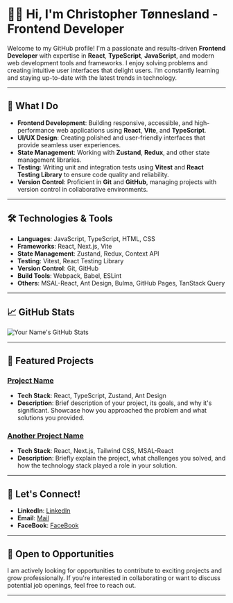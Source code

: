 # 👨‍💻 Hi, I'm Christopher Tønnesland - Frontend Developer

Welcome to my GitHub profile! I'm a passionate and results-driven **Frontend Developer** with expertise in **React**, **TypeScript**, **JavaScript**, and modern web development tools and frameworks. I enjoy solving problems and creating intuitive user interfaces that delight users. I’m constantly learning and staying up-to-date with the latest trends in technology.

---

## 🌟 What I Do

- **Frontend Development**: Building responsive, accessible, and high-performance web applications using **React**, **Vite**, and **TypeScript**.
- **UI/UX Design**: Creating polished and user-friendly interfaces that provide seamless user experiences.
- **State Management**: Working with **Zustand**, **Redux**, and other state management libraries.
- **Testing**: Writing unit and integration tests using **Vitest** and **React Testing Library** to ensure code quality and reliability.
- **Version Control**: Proficient in **Git** and **GitHub**, managing projects with version control in collaborative environments.

---

## 🛠 Technologies & Tools

- **Languages**: JavaScript, TypeScript, HTML, CSS
- **Frameworks**: React, Next.js, Vite
- **State Management**: Zustand, Redux, Context API
- **Testing**: Vitest, React Testing Library
- **Version Control**: Git, GitHub
- **Build Tools**: Webpack, Babel, ESLint
- **Others**: MSAL-React, Ant Design, Bulma, GitHub Pages, TanStack Query

---

## 📈 GitHub Stats

![Your Name's GitHub Stats](https://github-readme-stats.vercel.app/api?username=your-username&show_icons=true&hide_title=true&count_private=true&hide=prs)

---

## 🚀 Featured Projects

### [Project Name](link-to-your-project)
- **Tech Stack**: React, TypeScript, Zustand, Ant Design
- **Description**: Brief description of your project, its goals, and why it's significant. Showcase how you approached the problem and what solutions you provided.

### [Another Project Name](link-to-your-project)
- **Tech Stack**: React, Next.js, Tailwind CSS, MSAL-React
- **Description**: Briefly explain the project, what challenges you solved, and how the technology stack played a role in your solution.

---

## 💬 Let's Connect!

- **LinkedIn**: [LinkedIn](https://linkedin.com/in/christophertønnesland)
- **Email**: [Mail](mailto:christopher.tonnesland@gmail.com)
- **FaceBook**: [FaceBook](https://www.facebook.com/7oSkaaa)

---

## 💼 Open to Opportunities

I am actively looking for opportunities to contribute to exciting projects and grow professionally. If you're interested in collaborating or want to discuss potential job openings, feel free to reach out.

---
